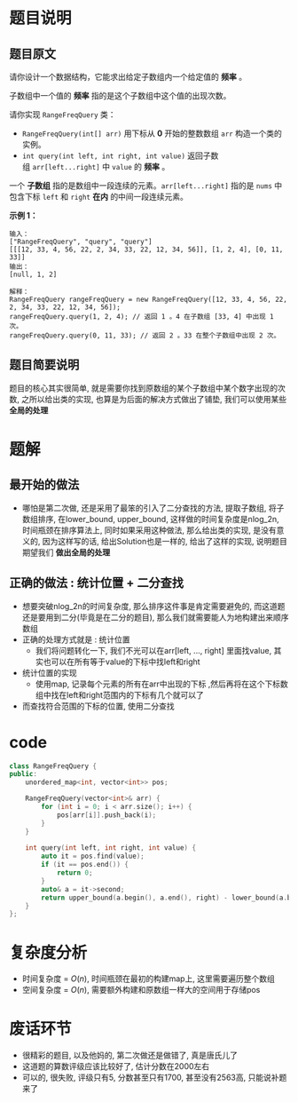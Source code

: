 # 题目说明
## 题目原文

请你设计一个数据结构，它能求出给定子数组内一个给定值的 **频率** 。

子数组中一个值的 **频率** 指的是这个子数组中这个值的出现次数。

请你实现 `RangeFreqQuery` 类：

- `RangeFreqQuery(int[] arr)` 用下标从 **0** 开始的整数数组 `arr` 构造一个类的实例。
- `int query(int left, int right, int value)` 返回子数组 `arr[left...right]` 中 `value` 的 **频率** 。

一个 **子数组** 指的是数组中一段连续的元素。`arr[left...right]` 指的是 `nums` 中包含下标 `left` 和 `right` **在内** 的中间一段连续元素。

**示例 1：**

```
输入：
["RangeFreqQuery", "query", "query"]
[[[12, 33, 4, 56, 22, 2, 34, 33, 22, 12, 34, 56]], [1, 2, 4], [0, 11, 33]]
输出：
[null, 1, 2]

解释：
RangeFreqQuery rangeFreqQuery = new RangeFreqQuery([12, 33, 4, 56, 22, 2, 34, 33, 22, 12, 34, 56]);
rangeFreqQuery.query(1, 2, 4); // 返回 1 。4 在子数组 [33, 4] 中出现 1 次。
rangeFreqQuery.query(0, 11, 33); // 返回 2 。33 在整个子数组中出现 2 次。
```

## 题目简要说明

题目的核心其实很简单, 就是需要你找到原数组的某个子数组中某个数字出现的次数, 之所以给出类的实现, 也算是为后面的解决方式做出了铺垫, 我们可以使用某些 **全局的处理**

# 题解

## 最开始的做法

- 哪怕是第二次做, 还是采用了最笨的引入了二分查找的方法, 提取子数组, 将子数组排序, 在lower_bound, upper_bound, 这样做的时间复杂度是nlog_2n, 时间瓶颈在排序算法上, 同时如果采用这种做法, 那么给出类的实现, 是没有意义的, 因为这样写的话, 给出Solution也是一样的, 给出了这样的实现, 说明题目期望我们 **做出全局的处理** 

## 正确的做法 : 统计位置 + 二分查找

- 想要突破nlog_2n的时间复杂度, 那么排序这件事是肯定需要避免的, 而这道题还是要用到二分(毕竟是在二分的题目), 那么我们就需要能人为地构建出来顺序数组
- 正确的处理方式就是 : 统计位置
    - 我们将问题转化一下, 我们不光可以在arr\[left, ..., right] 里面找value, 其实也可以在所有等于value的下标中找left和right
- 统计位置的实现 
    - 使用map, 记录每个元素的所有在arr中出现的下标 ,然后再将在这个下标数组中找在left和right范围内的下标有几个就可以了
- 而查找符合范围的下标的位置, 使用二分查找

# code

```cpp
class RangeFreqQuery {
public:
    unordered_map<int, vector<int>> pos; 

    RangeFreqQuery(vector<int>& arr) {
        for (int i = 0; i < arr.size(); i++) {
            pos[arr[i]].push_back(i);
        }
    }
    
    int query(int left, int right, int value) {
        auto it = pos.find(value);
        if (it == pos.end()) {
            return 0;
        }
        auto& a = it->second;
        return upper_bound(a.begin(), a.end(), right) - lower_bound(a.begin(), a.end(), left);
    }
};
```

# 复杂度分析

- 时间复杂度 = $O(n)$, 时间瓶颈在最初的构建map上, 这里需要遍历整个数组
- 空间复杂度 = $O(n)$, 需要额外构建和原数组一样大的空间用于存储pos

# 废话环节

- 很精彩的题目, 以及他妈的, 第二次做还是做错了, 真是唐氏儿了
- 这道题的算数评级应该比较好了, 估计分数在2000左右
- 可以的, 很失败, 评级只有5, 分数甚至只有1700, 甚至没有2563高, 只能说补题来了